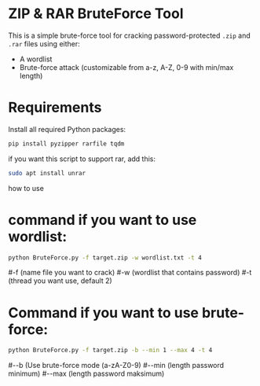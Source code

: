 # ZIP & RAR BruteForce Tool

This is a simple brute-force tool for cracking password-protected `.zip` and `.rar` files using either:
- A wordlist
- Brute-force attack (customizable from a-z, A-Z, 0-9 with min/max length)

# Requirements

Install all required Python packages:

```bash
pip install pyzipper rarfile tqdm
```

if you want this script to support rar, add this:
```bash
sudo apt install unrar
```

how to use 

# command if you want to use wordlist:
```bash
python BruteForce.py -f target.zip -w wordlist.txt -t 4
```
#-f (name file you want to crack)
#-w (wordlist that contains password)
#-t (thread you want use, default 2)

# Command if you want to use brute-force:
```bash
python BruteForce.py -f target.zip -b --min 1 --max 4 -t 4
```
#--b (Use brute-force mode (a-zA-Z0-9)
#--min (length password minimum)
#--max (length password maksimum)
